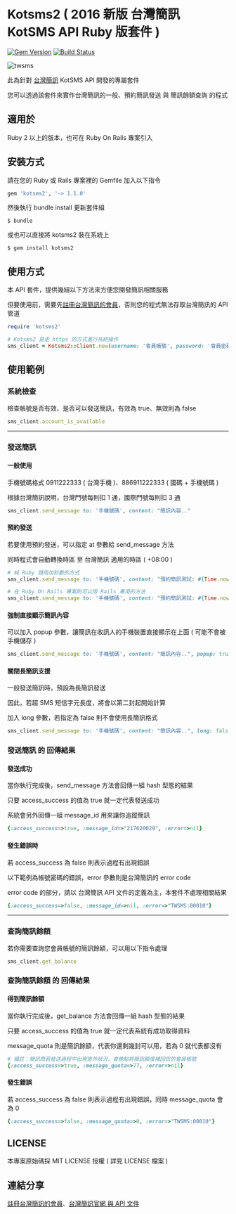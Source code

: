 Kotsms2 ( 2016 新版 台灣簡訊 KotSMS API Ruby 版套件 )
=================================================

[![Gem Version](https://badge.fury.io/rb/kotsms2.svg)](https://badge.fury.io/rb/kotsms2) [![Build Status](https://travis-ci.org/guanting112/kotsms2.svg?branch=master)](https://travis-ci.org/guanting112/kotsms2)

![twsms](http://i.imgur.com/KVuaBIm.png)

此為針對 [台灣簡訊][twsms_homepage] KotSMS API 開發的專屬套件

您可以透過該套件來實作台灣簡訊的一般、預約簡訊發送 與 簡訊餘額查詢 的程式

適用於
--------

Ruby 2 以上的版本，也可在 Ruby On Rails 專案引入

安裝方式
--------

請在您的 Ruby 或 Rails 專案裡的 Gemfile 加入以下指令

```ruby
gem 'kotsms2', '~> 1.1.0'
```

然後執行 bundle install 更新套件組

    $ bundle

或也可以直接將 kotsms2 裝在系統上

    $ gem install kotsms2

使用方式
--------

本 API 套件，提供幾組以下方法來方便您開發簡訊相關服務

但要使用前，需要先[註冊台灣簡訊的會員][twsms_signup]，否則您的程式無法存取台灣簡訊的 API 管道

```ruby
require 'kotsms2'

# Kotsms2 是走 https 的方式進行系統操作
sms_client = Kotsms2::Client.new(username: '會員帳號', password: '會員密碼', agent: "Mozilla/5.0 (可自訂 user-agent)")
```

使用範例
--------

### 系統檢查

檢查帳號是否有效、是否可以發送簡訊，有效為 true、無效則為 false

```ruby
sms_client.account_is_available
```

----

### 發送簡訊

#### 一般使用

手機號碼格式 0911222333 ( 台灣手機 )、886911222333 ( 國碼 + 手機號碼 )

根據台灣簡訊說明，台灣門號每則扣 1 通，國際門號每則扣 3 通

```ruby
sms_client.send_message to: '手機號碼', content: "簡訊內容.."
```

#### 預約發送

若要使用預約發送，可以指定 at 參數給 send_message 方法

同時程式會自動轉換時區 至 台灣簡訊 適用的時區 ( +08:00 )

```ruby
# 純 Ruby 請用加秒數的方式
sms_client.send_message to: '手機號碼', content: "預約簡訊測試: #{Time.now}", at: Time.now + 120

# 在 Ruby On Rails 專案則可以用 Rails 專用的方法
sms_client.send_message to: '手機號碼', content: "預約簡訊測試: #{Time.now}", at: Time.now + 2.days
```

#### 強制直接顯示簡訊內容

可以加入 popup 參數，讓簡訊在收訊人的手機裝置直接顯示在上面 ( 可能不會被手機儲存 )

```ruby
sms_client.send_message to: '手機號碼', content: "簡訊內容..", popup: true
```

#### 關閉長簡訊支援

一般發送簡訊時，預設為長簡訊發送

因此，若超 SMS 短信字元長度，將會以第二封起開始計算

加入 long 參數，若指定為 false 則不會使用長簡訊格式

```ruby
sms_client.send_message to: '手機號碼', content: "簡訊內容..", long: false
```

### 發送簡訊 的 回傳結果

#### 發送成功

當你執行完成後，send_message 方法會回傳一組 hash 型態的結果

只要 access_success 的值為 true 就一定代表發送成功

系統會另外回傳一組 message_id 用來讓你追蹤簡訊

```ruby
{:access_success=>true, :message_id=>"217620029", :error=>nil}
```

#### 發生錯誤時

若 access_success 為 false 則表示過程有出現錯誤

以下範例為帳號密碼的錯誤，error 參數則是台灣簡訊的 error code

error code 的部分，請以 台灣簡訊 API 文件的定義為主，本套件不處理相關結果

```ruby
{:access_success=>false, :message_id=>nil, :error=>"TWSMS:00010"}
```

----

### 查詢簡訊餘額

若你需要查詢您會員帳號的簡訊餘額，可以用以下指令處理

```ruby
sms_client.get_balance
```

### 查詢簡訊餘額 的 回傳結果

#### 得到簡訊餘額

當你執行完成後，get_balance 方法會回傳一組 hash 型態的結果

只要 access_success 的值為 true 就一定代表系統有成功取得資料

message_quota 則是簡訊餘額，代表你還剩幾封可以用，若為 0 就代表都沒有

```ruby
# 備註：簡訊商若發送過程中出現意外狀況，會晚點將簡訊額度補回您的會員帳號
{:access_success=>true, :message_quota=>77, :error=>nil}
```

#### 發生錯誤

若 access_success 為 false 則表示過程有出現錯誤，同時 message_quota 會為 0

```ruby
{:access_success=>false, :message_quota=>0, :error=>"TWSMS:00010"}
```


LICENSE
--------

本專案原始碼採 MIT LICENSE 授權 ( 詳見 LICENSE 檔案 )

連結分享
--------

[註冊台灣簡訊的會員][twsms_signup]、[台灣簡訊官網 與 API 文件][twsms_homepage]

[twsms_signup]: https://www.kotsms.com.tw/accjoin.php
[twsms_homepage]: https://www.kotsms.com.tw/
